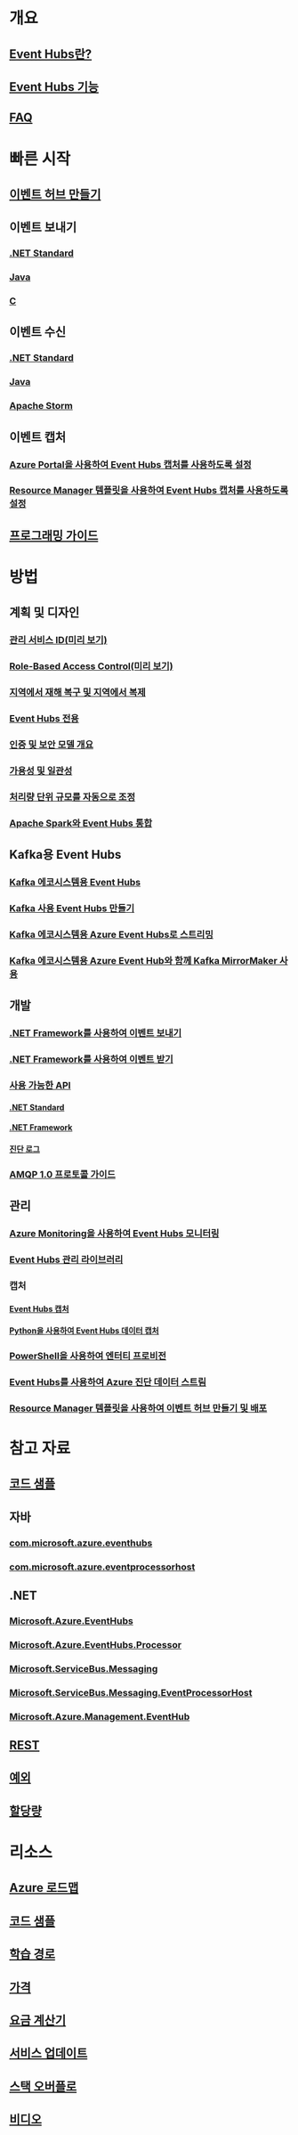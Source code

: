 # 개요
## [Event Hubs란?](event-hubs-what-is-event-hubs.md)
## [Event Hubs 기능](event-hubs-features.md)
## [FAQ](event-hubs-faq.md)

# 빠른 시작
## [이벤트 허브 만들기](event-hubs-create.md)
## 이벤트 보내기
### [.NET Standard](event-hubs-dotnet-standard-getstarted-send.md)
### [Java](event-hubs-java-get-started-send.md)
### [C](event-hubs-c-getstarted-send.md)
## 이벤트 수신
### [.NET Standard](event-hubs-dotnet-standard-getstarted-receive-eph.md)
### [Java](event-hubs-java-get-started-receive-eph.md)
### [Apache Storm](event-hubs-storm-getstarted-receive.md)
## 이벤트 캡처
### [Azure Portal을 사용하여 Event Hubs 캡처를 사용하도록 설정](event-hubs-capture-enable-through-portal.md)
### [Resource Manager 템플릿을 사용하여 Event Hubs 캡처를 사용하도록 설정](event-hubs-resource-manager-namespace-event-hub-enable-capture.md)
## [프로그래밍 가이드](event-hubs-programming-guide.md)

# 방법
## 계획 및 디자인
### [관리 서비스 ID(미리 보기)](event-hubs-managed-service-identity.md)
### [Role-Based Access Control(미리 보기)](event-hubs-role-based-access-control.md)
### [지역에서 재해 복구 및 지역에서 복제](event-hubs-geo-dr.md)
### [Event Hubs 전용](event-hubs-dedicated-overview.md)
### [인증 및 보안 모델 개요](event-hubs-authentication-and-security-model-overview.md)
### [가용성 및 일관성](event-hubs-availability-and-consistency.md)
### [처리량 단위 규모를 자동으로 조정](event-hubs-auto-inflate.md)
### [Apache Spark와 Event Hubs 통합](event-hubs-spark-connector.md)
## Kafka용 Event Hubs
### [Kafka 에코시스템용 Event Hubs](event-hubs-for-kafka-ecosystem-overview.md)
### [Kafka 사용 Event Hubs 만들기](event-hubs-create-kafka-enabled.md) 
### [Kafka 에코시스템용 Azure Event Hubs로 스트리밍](event-hubs-quickstart-kafka-enabled-event-hubs.md)
### [Kafka 에코시스템용 Azure Event Hub와 함께 Kafka MirrorMaker 사용](event-hubs-kafka-mirror-maker-tutorial.md)
## 개발
### [.NET Framework를 사용하여 이벤트 보내기](event-hubs-dotnet-framework-getstarted-send.md)
### [.NET Framework를 사용하여 이벤트 받기](event-hubs-dotnet-framework-getstarted-receive-eph.md)
### [사용 가능한 API](event-hubs-api-overview.md)
#### [.NET Standard](event-hubs-dotnet-standard-api-overview.md)
#### [.NET Framework](event-hubs-dotnet-framework-api-overview.md)
#### [진단 로그](event-hubs-diagnostic-logs.md)
### [AMQP 1.0 프로토콜 가이드](../service-bus-messaging/service-bus-amqp-protocol-guide.md)
## 관리
### [Azure Monitoring을 사용하여 Event Hubs 모니터링](event-hubs-metrics-azure-monitor.md)
### [Event Hubs 관리 라이브러리](event-hubs-management-libraries.md)
### 캡처
#### [Event Hubs 캡처](event-hubs-capture-overview.md)
#### [Python을 사용하여 Event Hubs 데이터 캡처](event-hubs-capture-python.md)
### [PowerShell을 사용하여 엔터티 프로비전](event-hubs-manage-with-ps.md) 
### [Event Hubs를 사용하여 Azure 진단 데이터 스트림](event-hubs-streaming-azure-diags-data.md)
### [Resource Manager 템플릿을 사용하여 이벤트 허브 만들기 및 배포](event-hubs-resource-manager-namespace-event-hub.md)

# 참고 자료
## [코드 샘플](https://azure.microsoft.com/resources/samples/?service=event-hubs)
## 자바
### [com.microsoft.azure.eventhubs](/java/api/com.microsoft.azure.eventhubs)
### [com.microsoft.azure.eventprocessorhost](/java/api/com.microsoft.azure.eventprocessorhost)
## .NET
### [Microsoft.Azure.EventHubs](/dotnet/api/microsoft.azure.eventhubs)
### [Microsoft.Azure.EventHubs.Processor](/dotnet/api/microsoft.azure.eventhubs.processor)
### [Microsoft.ServiceBus.Messaging](/dotnet/api/microsoft.servicebus.messaging)
### [Microsoft.ServiceBus.Messaging.EventProcessorHost](/dotnet/api/microsoft.servicebus.messaging.eventprocessorhost)
### [Microsoft.Azure.Management.EventHub](/dotnet/api/microsoft.azure.management.eventhub)
## [REST](/rest/api/eventhub)
## [예외](event-hubs-messaging-exceptions.md)
## [할당량](event-hubs-quotas.md)

# 리소스
## [Azure 로드맵](https://azure.microsoft.com/roadmap/?category=internet-of-things)
## [코드 샘플](event-hubs-samples.md)
## [학습 경로](https://azure.microsoft.com/documentation/learning-paths/event-hubs/)
## [가격](https://azure.microsoft.com/pricing/details/event-hubs/)
## [요금 계산기](https://azure.microsoft.com/pricing/calculator/)
## [서비스 업데이트](https://azure.microsoft.com/updates/?product=event-hubs)
## [스택 오버플로](http://stackoverflow.com/questions/tagged/azure-eventhub)
## [비디오](https://azure.microsoft.com/documentation/videos/index/?services=event-hubs)

